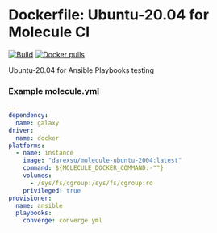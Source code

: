 # Doсkerfile: Ubuntu-20.04 for Molecule CI 

[![Build](https://github.com/darexsu/docker-ubuntu-2004/actions/workflows/main.yml/badge.svg)](https://github.com/darexsu/docker-ubuntu-2004/actions/workflows/main.yml)
[![Docker pulls](https://img.shields.io/docker/pulls/darexsu/molecule-ubuntu-2004.svg?maxAge=2592000)](https://hub.docker.com/r/darexsu/molecule-ubuntu-2004/)

Ubuntu-20.04 for Ansible Playbooks testing

### Example molecule.yml
```yaml
---
dependency:
  name: galaxy
driver:
  name: docker
platforms:
  - name: instance
    image: "darexsu/molecule-ubuntu-2004:latest"
    command: ${MOLECULE_DOCKER_COMMAND:-""}
    volumes:
      - /sys/fs/cgroup:/sys/fs/cgroup:ro
    privileged: true    
provisioner:
  name: ansible
  playbooks:
    converge: converge.yml
```
